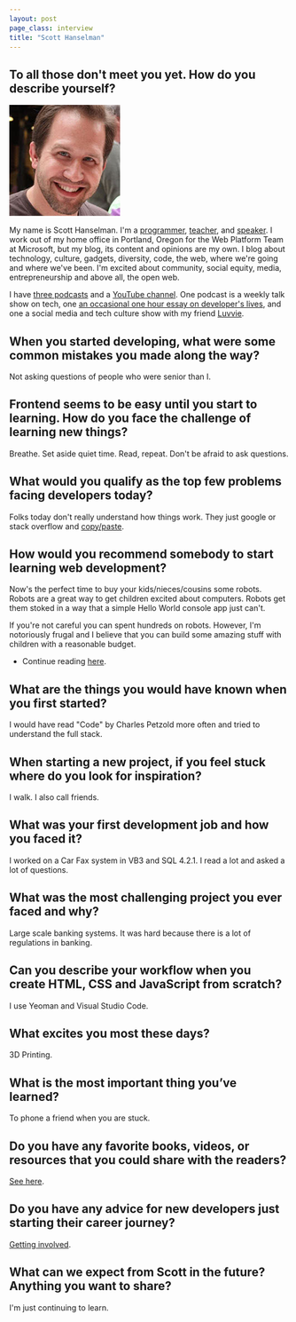 ```yaml
---
layout: post
page_class: interview
title: "Scott Hanselman"
---
```


## To all those don't meet you yet. How do you describe yourself?

<img class="portrait portrait--xxl" src="/assets/images/portrait-scott-hanselman.jpg" alt="Scott Hanselman's prtrait"  />

My name is Scott Hanselman. I'm a <a class="link link--special" href="http://github.com/shanselman" target="_blank" rel="noopener noreferrer">programmer</a>, <a class="link link--special" href="http://www.hanselman.com/blog/" target="_blank" rel="noopener noreferrer">teacher</a>, and <a class="link link--special" href="http://www.hanselman.com/speaking/" target="_blank" rel="noopener noreferrer">speaker</a>. I work out of my home office in Portland, Oregon for the Web Platform Team at Microsoft, but my blog, its content and opinions are my own. I blog about technology, culture, gadgets, diversity, code, the web, where we're going and where we've been. I'm excited about community, social equity, media, entrepreneurship and above all, the open web.

I have <a class="link link--special" href="http://www.hanselman.com/podcasts/" target="_blank" rel="noopener noreferrer">three podcasts</a> and a <a class="link link--special" href="https://www.youtube.com/user/shanselman" target="_blank" rel="noopener noreferrer">YouTube channel</a>. One podcast is a weekly talk show on tech, one <a class="link link--special" href="http://thisdeveloperslife.com/" target="_blank" rel="noopener noreferrer">an occasional one hour essay on developer's lives</a>, and one a social media and tech culture show with my friend <a class="link link--special" href="http://www.awesomelyluvvie.com/" target="_blank" rel="noopener noreferrer">Luvvie</a>.

## When you started developing, what were some common mistakes you made along the way?

Not asking questions of people who were senior than I.

## Frontend seems to be easy until you start to learning. How do you face the challenge of learning new things?

Breathe. Set aside quiet time. Read, repeat. Don't be afraid to ask questions.

## What would you qualify as the top few problems facing developers today?

Folks today don't really understand how things work. They just google or stack overflow and <a class="link link--special" href="http://www.hanselman.com/blog/AmIReallyADeveloperOrJustAGoodGoogler.aspx" target="_blank" rel="noopener noreferrer">copy/paste</a>.

## How would you recommend somebody to start learning web development?

Now's the perfect time to buy your kids/nieces/cousins some robots. Robots are a great way to get children excited about computers. Robots get them stoked in a way that a simple Hello World console app just can't.

If you're not careful you can spent hundreds on robots. However, I'm notoriously frugal and I believe that you can build some amazing stuff with children with a reasonable budget.

- Continue reading <a class="link link--special" href="http://www.hanselman.com/blog/GettingStartedWithRobotsForKidsAndChildrenInSTEMThisHolidaySeason.aspx" target="_blank" rel="noopener noreferrer">here</a>.

## What are the things you would have known when you first started?

I would have read "Code" by Charles Petzold more often and tried to understand the full stack.

## When starting a new project, if you feel stuck where do you look for inspiration?

I walk. I also call friends.

## What was your first development job and how you faced it?

I worked on a Car Fax system in VB3 and SQL 4.2.1. I read a lot and asked a lot of questions.

## What was the most challenging project you ever faced and why?

Large scale banking systems. It was hard because there is a lot of regulations in banking.

## Can you describe your workflow when you create HTML, CSS and JavaScript from scratch?

I use Yeoman and Visual Studio Code.

## What excites you most these days?

3D Printing.

## What is the most important thing you’ve learned?

To phone a friend when you are stuck.

## Do you have any favorite books, videos, or resources that you could share with the readers?

<a class="link link--special" href="http://www.hanselman.com/blog/SixEssentialLanguageAgnosticProgrammingBooks.aspx" target="_blank" rel="noopener noreferrer">See here</a>.

## Do you have any advice for new developers just starting their career journey?

<a class="link link--special" href="http://www.codenewbie.org/podcast/getting-involved" target="_blank" rel="noopener noreferrer">Getting involved</a>.

## What can we expect from Scott in the future? Anything you want to share?

I'm just continuing to learn.
